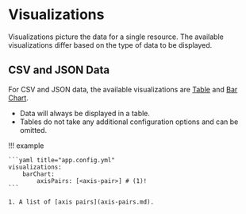 # Visualizations

Visualizations picture the data for a single resource. The available visualizations differ based on the type of data to be displayed.

## CSV and JSON Data

For CSV and JSON data, the available visualizations are [Table](/features/visualizations#table) and [Bar Chart](/features/visualizations#bar-chart).

* Data will always be displayed in a table.
* Tables do not take any additional configuration options and can be omitted.

!!! example

    ```yaml title="app.config.yml"
    visualizations:
        barChart:
            axisPairs: [<axis-pair>] # (1)!
    ```

    1. A list of [axis pairs](axis-pairs.md).
